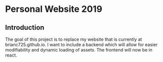 # Personal Website 2019

## Introduction

The goal of this project is to replace my website that is currently at brianc725.github.io. I want to include a backend which will allow for easier modifiability and dynamic loading of assets. The frontend will now be in react.
